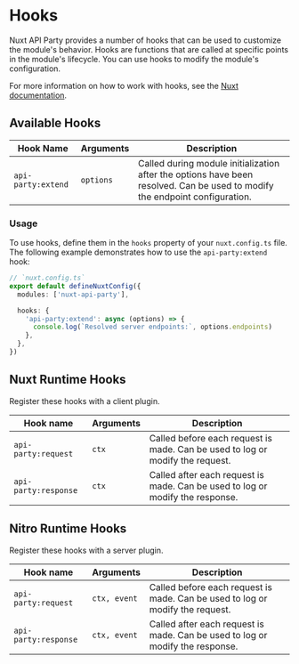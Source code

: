 # Hooks

Nuxt API Party provides a number of hooks that can be used to customize the module's behavior. Hooks are functions that are called at specific points in the module's lifecycle. You can use hooks to modify the module's configuration.

For more information on how to work with hooks, see the [Nuxt documentation](https://nuxt.com/docs/guide/going-further/hooks).

## Available Hooks

| Hook Name  | Arguments | Description |
| ---------- | --------- | ----------- |
| `api-party:extend` | `options` | Called during module initialization after the options have been resolved. Can be used to modify the endpoint configuration. |

### Usage

To use hooks, define them in the `hooks` property of your `nuxt.config.ts` file. The following example demonstrates how to use the `api-party:extend` hook:

```ts
// `nuxt.config.ts`
export default defineNuxtConfig({
  modules: ['nuxt-api-party'],

  hooks: {
    'api-party:extend': async (options) => {
      console.log(`Resolved server endpoints:`, options.endpoints)
    },
  },
})
```

## Nuxt Runtime Hooks

Register these hooks with a client plugin.

| Hook name            | Arguments  | Description
| -------------------- | ---------- | -----------
| `api-party:request`  | `ctx`      | Called before each request is made. Can be used to log or modify the request.
| `api-party:response` | `ctx`      | Called after each request is made. Can be used to log or modify the response.

## Nitro Runtime Hooks

Register these hooks with a server plugin.

| Hook name            | Arguments    | Description
| -------------------- | ------------ | -----------
| `api-party:request`  | `ctx, event` | Called before each request is made. Can be used to log or modify the request.
| `api-party:response` | `ctx, event` | Called after each request is made. Can be used to log or modify the response.
